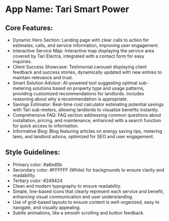 # **App Name**: Tari Smart Power

## Core Features:

- Dynamic Hero Section: Landing page with clear calls to action for estimates, calls, and service information, improving user engagement.
- Interactive Service Map: Interactive map displaying the service area covered by Tari Electra, integrated with a contact form for easy inquiries.
- Client Success Showcase: Testimonial carousel displaying client feedback and success stories, dynamically updated with new entries to maintain relevance and trust.
- Smart Solution Advisor: AI-powered tool suggesting optimal sub-metering solutions based on property type and usage patterns, providing customized recommendations for landlords. Includes reasoning about why a recommendation is appropriate.
- Savings Estimator: Real-time cost calculator estimating potential savings with Tari sub-meters, allowing landlords to visualize benefits instantly.
- Comprehensive FAQ: FAQ section addressing common questions about installation, pricing, and maintenance, enhanced with a search function for quick access to information.
- Informative Blog: Blog featuring articles on energy saving tips, metering laws, and landlord advice, optimized for SEO and user engagement.

## Style Guidelines:

- Primary color: #a6ed0b
- Secondary color: #FFFFFF (White) for backgrounds to ensure clarity and readability.
- Tertiary color: #249424
- Clean and modern typography to ensure readability.
- Simple, line-based icons that clearly represent each service and benefit, enhancing visual communication and user understanding.
- Use of grid-based layouts to ensure content is well-organized, easy to navigate, and visually appealing.
- Subtle animations, like a smooth scrolling and button feedback.